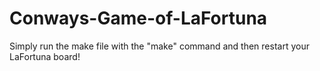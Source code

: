 # Conways-Game-of-LaFortuna
Simply run the make file with the "make" command and then restart your LaFortuna board!
